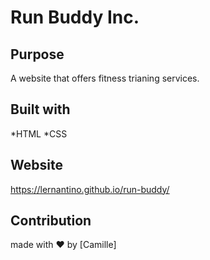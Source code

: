 # Run Buddy Inc.
## Purpose
A website that offers fitness trianing services.

## Built with 
*HTML
*CSS

## Website
https://lernantino.github.io/run-buddy/

## Contribution
made with ❤️ by [Camille]
